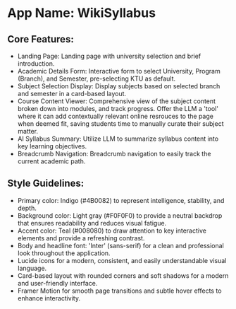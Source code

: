 # **App Name**: WikiSyllabus

## Core Features:

- Landing Page: Landing page with university selection and brief introduction.
- Academic Details Form: Interactive form to select University, Program (Branch), and Semester, pre-selecting KTU as default.
- Subject Selection Display: Display subjects based on selected branch and semester in a card-based layout.
- Course Content Viewer: Comprehensive view of the subject content broken down into modules, and track progress. Offer the LLM a 'tool' where it can add contextually relevant online resrouces to the page when deemed fit, saving students time to manually curate their subject matter.
- AI Syllabus Summary: Utilize LLM to summarize syllabus content into key learning objectives.
- Breadcrumb Navigation: Breadcrumb navigation to easily track the current academic path.

## Style Guidelines:

- Primary color: Indigo (#4B0082) to represent intelligence, stability, and depth.
- Background color: Light gray (#F0F0F0) to provide a neutral backdrop that ensures readability and reduces visual fatigue.
- Accent color: Teal (#008080) to draw attention to key interactive elements and provide a refreshing contrast.
- Body and headline font: 'Inter' (sans-serif) for a clean and professional look throughout the application.
- Lucide icons for a modern, consistent, and easily understandable visual language.
- Card-based layout with rounded corners and soft shadows for a modern and user-friendly interface.
- Framer Motion for smooth page transitions and subtle hover effects to enhance interactivity.